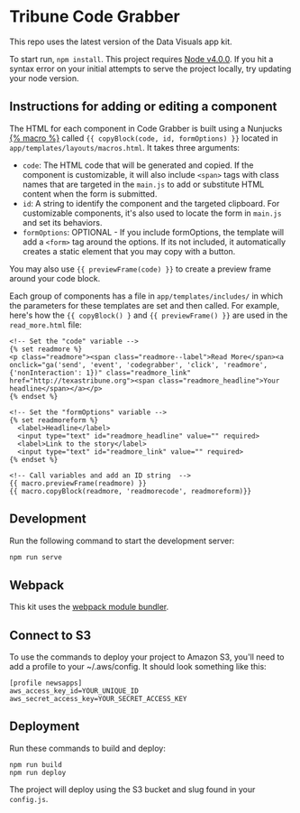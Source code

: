 # Tribune Code Grabber

This repo uses the latest version of the Data Visuals app kit.

To start run, `npm install`. This project requires [Node v4.0.0](https://nodejs.org/en/blog/release/v4.0.0/). If you hit a syntax error on your initial attempts to serve the project locally, try updating your node version.

## Instructions for adding or editing a component

The HTML for each component in Code Grabber is built using a Nunjucks [{% macro %}](https://mozilla.github.io/nunjucks/templating.html#macro) called `{{ copyBlock(code, id, formOptions) }}` located in `app/templates/layouts/macros.html`. It takes three arguments:
+ `code`: The HTML code that will be generated and copied. If the component is customizable, it will also include `<span>` tags with class names that are targeted in the `main.js` to add or substitute HTML content when the form is submitted.
+ `id`: A string to identify the component and the targeted clipboard. For customizable components, it's also used to locate the form in `main.js` and set its behaviors.
+ `formOptions`: OPTIONAL - If you include formOptions, the template will add a `<form>` tag around the options. If its not included, it automatically creates a static element that you may copy with a button.

You may also use `{{ previewFrame(code) }}` to create a preview frame around your code block.

Each group of components has a file in `app/templates/includes/` in which the parameters for these templates are set and then called. For example, here's how the `{{ copyBlock() }` and `{{ previewFrame() }}` are used in the `read_more.html` file:

```
<!-- Set the "code" variable -->
{% set readmore %}
<p class="readmore"><span class="readmore--label">Read More</span><a onclick="ga('send', 'event', 'codegrabber', 'click', 'readmore', {'nonInteraction': 1})" class="readmore_link" href="http://texastribune.org"><span class="readmore_headline">Your headline</span></a></p>
{% endset %}

<!-- Set the "formOptions" variable -->
{% set readmoreform %}
  <label>Headline</label>
  <input type="text" id="readmore_headline" value="" required>
  <label>Link to the story</label>
  <input type="text" id="readmore_link" value="" required>
{% endset %}

<!-- Call variables and add an ID string  -->
{{ macro.previewFrame(readmore) }}
{{ macro.copyBlock(readmore, 'readmorecode', readmoreform)}}

```

## Development

Run the following command to start the development server:

```sh
npm run serve
```

## Webpack

This kit uses the [webpack module bundler](https://webpack.github.io/).

## Connect to S3

To use the commands to deploy your project to Amazon S3, you'll need to add a profile to your ~/.aws/config. It should look something like this:

```
[profile newsapps]
aws_access_key_id=YOUR_UNIQUE_ID
aws_secret_access_key=YOUR_SECRET_ACCESS_KEY
```

## Deployment

Run these commands to build and deploy:

```
npm run build
npm run deploy
```

The project will deploy using the S3 bucket and slug found in your `config.js`.
